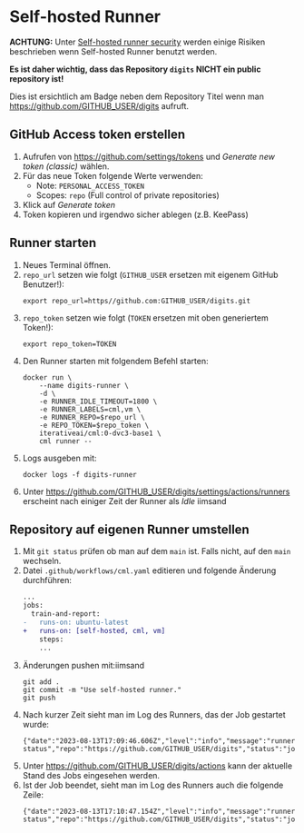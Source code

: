# Self-hosted Runner

**ACHTUNG:** Unter [Self-hosted runner security](https://docs.github.com/en/actions/hosting-your-own-runners/managing-self-hosted-runners/about-self-hosted-runners#self-hosted-runner-security) werden einige Risiken beschrieben wenn Self-hosted Runner benutzt werden.

**Es ist daher wichtig, dass das Repository `digits` NICHT ein public repository ist!**

Dies ist ersichtlich am Badge neben dem Repository Titel wenn man https://github.com/GITHUB_USER/digits aufruft.

## GitHub Access token erstellen

1. Aufrufen von https://github.com/settings/tokens und _Generate new token (classic)_ wählen.
1. Für das neue Token folgende Werte verwenden:
    - Note: `PERSONAL_ACCESS_TOKEN`
    - Scopes: `repo` (Full control of private repositories)
1. Klick auf _Generate token_
1. Token kopieren und irgendwo sicher ablegen (z.B. KeePass)

## Runner starten

1. Neues Terminal öffnen.
1. `repo_url` setzen wie folgt (`GITHUB_USER` ersetzen mit eigenem GitHub Benutzer!):
    ```shell
    export repo_url=https//github.com:GITHUB_USER/digits.git
    ```
1. `repo_token` setzen wie folgt (`TOKEN` ersetzen mit oben generiertem Token!):
    ```shell
    export repo_token=TOKEN
    ```
1. Den Runner starten mit folgendem Befehl starten:
    ```shell
    docker run \
        --name digits-runner \
        -d \
        -e RUNNER_IDLE_TIMEOUT=1800 \
        -e RUNNER_LABELS=cml,vm \
        -e RUNNER_REPO=$repo_url \
        -e REPO_TOKEN=$repo_token \
        iterativeai/cml:0-dvc3-base1 \
        cml runner --
    ```
1. Logs ausgeben mit:
    ```shell
    docker logs -f digits-runner
    ```
1. Unter https://github.com/GITHUB_USER/digits/settings/actions/runners erscheint nach einiger Zeit der Runner als _Idle_
iimsand
## Repository auf eigenen Runner umstellen

1. Mit `git status` prüfen ob man auf dem `main` ist. Falls nicht, auf den `main` wechseln.
1. Datei `.github/workflows/cml.yaml` editieren und folgende Änderung durchführen:
    ```diff
    ...
    jobs:
      train-and-report:
    -   runs-on: ubuntu-latest
    +   runs-on: [self-hosted, cml, vm]
        steps:
        ...
    ```
1. Änderungen pushen mit:iimsand
    ```shell
    git add .
    git commit -m "Use self-hosted runner."
    git push
    ```
1. Nach kurzer Zeit sieht man im Log des Runners, das der Job gestartet wurde:
    ```
    {"date":"2023-08-13T17:09:46.606Z","level":"info","message":"runner status","repo":"https://github.com/GITHUB_USER/digits","status":"job_started"}
    ```
1. Unter https://github.com/GITHUB_USER/digits/actions kann der aktuelle Stand des Jobs eingesehen werden.
1. Ist der Job beendet, sieht man im Log des Runners auch die folgende Zeile:
    ```
    {"date":"2023-08-13T17:10:47.154Z","level":"info","message":"runner status","repo":"https://github.com/GITHUB_USER/digits","status":"job_ended","success":true}
    ```
